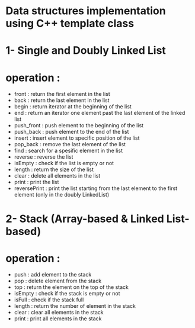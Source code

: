 # Data structures implementation using C++ template class
# 1- Single and Doubly Linked List 
# operation : 
  - front : return the first element in the list
  - back : return the last element in the list
  - begin : return iterator at the beginning of the list
  - end : return an iterator one element past the last element of the linked list
  - push_front : push element to the beginning of the list
  - push_back : push element to the end of the list
  - insert : insert element to specific position of the list
  - pop_back : remove the last element of the list
  - find : search for a spesific element in the list
  - reverse : reverse the list
  - isEmpty : check if the list is empty or not
  - length : return the size of the list
  - clear : delete all elements in the list
  - print : print the list
  - reversePrint : print the list starting from the last element to the first element (only in the doubly LinkedList)
  
# 2- Stack (Array-based & Linked List-based)
# operation :
  - push : add element to the stack 
  - pop : delete element from the stack
  - top : return the element on the top of the stack
  - isEmpty : check if the stack is empty or not 
  - isFull : check if the stack full
  - length : return the number of element in the stack
  - clear : clear all elements in the stack
  - print : print all elements in the stack

